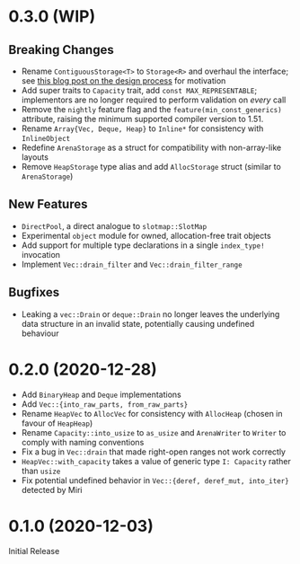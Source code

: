 # 0.3.0 (WIP)
## Breaking Changes

- Rename `ContiguousStorage<T>` to `Storage<R>` and overhaul the interface;
  see [this blog post on the design process][storage-abstraction-v2] for motivation
- Add super traits to `Capacity` trait, add `const MAX_REPRESENTABLE`; implementors
  are no longer required to perform validation on _every_ call
- Remove the `nightly` feature flag and the `feature(min_const_generics)` attribute,
  raising the minimum supported compiler version to 1.51.
- Rename `Array{Vec, Deque, Heap}` to `Inline*` for consistency with `InlineObject`
- Redefine `ArenaStorage` as a struct for compatibility with non-array-like layouts
- Remove `HeapStorage` type alias and add `AllocStorage` struct (similar to `ArenaStorage`)

[storage-abstraction-v2]: https://gist.github.com/teryror/7b9a23fd0cd8dcfbcb6ebd34ee2639f8

## New Features

- `DirectPool`, a direct analogue to `slotmap::SlotMap`
- Experimental `object` module for owned, allocation-free trait objects
- Add support for multiple type declarations in a single `index_type!` invocation
- Implement `Vec::drain_filter` and `Vec::drain_filter_range`

## Bugfixes

- Leaking a `vec::Drain` or `deque::Drain` no longer leaves the underlying data structure
  in an invalid state, potentially causing undefined behaviour

# 0.2.0 (2020-12-28)

- Add `BinaryHeap` and `Deque` implementations
- Add `Vec::{into_raw_parts, from_raw_parts}`
- Rename `HeapVec` to `AllocVec` for consistency with `AllocHeap` (chosen in favour of `HeapHeap`)
- Rename `Capacity::into_usize` to `as_usize` and `ArenaWriter` to `Writer` to comply with naming conventions
- Fix a bug in `Vec::drain` that made right-open ranges not work correctly
- `HeapVec::with_capacity` takes a value of generic type `I: Capacity` rather than `usize`
- Fix potential undefined behavior in `Vec::{deref, deref_mut, into_iter}` detected by Miri

# 0.1.0 (2020-12-03)

Initial Release